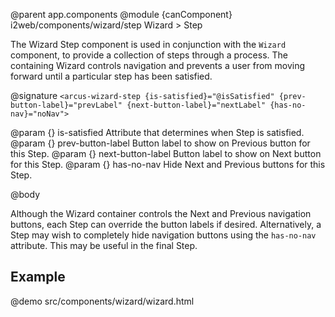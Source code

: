 @parent app.components
@module {canComponent} i2web/components/wizard/step Wizard > Step

The Wizard Step component is used in conjunction with the `Wizard` component, to provide a
collection of steps through a process. The containing Wizard controls navigation
and prevents a user from moving forward until a particular step has been satisfied.

@signature `<arcus-wizard-step {is-satisfied}="@isSatisfied" {prev-button-label}="prevLabel" {next-button-label}="nextLabel" {has-no-nav}="noNav">`

@param {} is-satisfied  Attribute that determines when Step is satisfied.
@param {} prev-button-label Button label to show on Previous button for this Step.
@param {} next-button-label Button label to show on Next button for this Step.
@param {} has-no-nav Hide Next and Previous buttons for this Step.

@body

Although the Wizard container controls the Next and Previous navigation buttons,
each Step can override the button labels if desired. Alternatively, a Step may wish to
completely hide navigation buttons using the `has-no-nav` attribute. This may be useful
in the final Step.

## Example
@demo src/components/wizard/wizard.html

